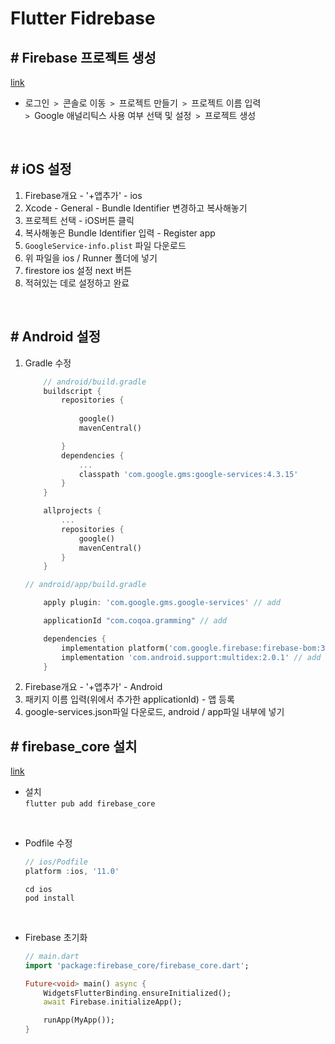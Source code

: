 # Flutter Fidrebase

## # Firebase 프로젝트 생성

[link](https://firebase.google.com)

- 로그인`  >  `콘솔로 이동`  >  `프로젝트 만들기`  >  `프로젝트 이름 입력  
` >  `Google 애널리틱스 사용 여부 선택 및 설정`  >  `프로젝트 생성

<br>
 
## # iOS 설정
1. Firebase개요 - '+앱추가' - ios
2. Xcode - General - Bundle Identifier 변경하고 복사해놓기
3. 프로젝트 선택 - iOS버튼 클릭
4. 복사해놓은 Bundle Identifier 입력 - Register app 
5. `GoogleService-info.plist` 파일 다운로드
6. 위 파일을 ios / Runner 폴더에 넣기
7. firestore ios 설정 next 버튼
8. 적혀있는 데로 설정하고 완료

<br>
 
## # Android 설정
1. Gradle 수정
    ```dart
        // android/build.gradle
        buildscript {
            repositories {
                
                google()  
                mavenCentral()  

            }
            dependencies {
                ...
                classpath 'com.google.gms:google-services:4.3.15'
            }
        }

        allprojects {
            ...
            repositories {
                google() 
                mavenCentral()
            }
        }
    ```
    ```dart
    // android/app/build.gradle

        apply plugin: 'com.google.gms.google-services' // add

        applicationId "com.coqoa.gramming" // add

        dependencies {
            implementation platform('com.google.firebase:firebase-bom:31.5.0') // add
            implementation 'com.android.support:multidex:2.0.1' // add
        }
    ```
2. Firebase개요 - '+앱추가' - Android
3. 패키지 이름 입력(위에서 추가한 applicationId) - 앱 등록
4. google-services.json파일 다운로드, android / app파일 내부에 넣기

## # firebase_core 설치
[link](https://pub.dev/packages/firebase_core)

- 설치  
  `flutter pub add firebase_core`

<br>
 
- Podfile 수정
    ```dart
    // ios/Podfile
    platform :ios, '11.0'
    ```
    `cd ios`  
    `pod install`

<br>
 
- Firebase 초기화
    ```dart
    // main.dart
    import 'package:firebase_core/firebase_core.dart';

    Future<void> main() async {
        WidgetsFlutterBinding.ensureInitialized();
        await Firebase.initializeApp();

        runApp(MyApp());
    }
    ```

